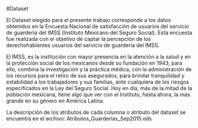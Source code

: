 #Dataset

El Dataset elegido para el presente trabajo corresponde a los datos obtenidos en la Encuesta Nacional de satisfacción de usuarios del servicio de guardería del IMSS (Instituto Mexicano del Seguro Social). Esta encuesta fue realizada con el objetivo de captar la percepción de los derechohabientes usuarios del servicio de guardería del IMSS.

El IMSS, es la institución con mayor presencia en la atención a la salud y en la protección social de los mexicanos desde su fundación en 1943, para ello, combina la investigación y la práctica médica, con la administración de los recursos para el retiro de sus asegurados, para brindar tranquilidad y estabilidad a los trabajadores y sus familias, ante cualquiera de los riesgos especificados en la Ley del Seguro Social. Hoy en día, más de la mitad de la población mexicana, tiene algo que ver con el Instituto, hasta ahora, la más grande en su género en América Latina.

La descripción de los atributos de cada columna o atributo del dataset se encuentra en el archivo: Atributos_Guarderías_Sep2015.ods

